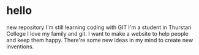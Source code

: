 # hello
new repository
I'm still learning coding with GIT
I'm a student in Thurstan College
I love my family and git.
I want to make a website to help people and keep them happy.
There're some new ideas in my mind to create new inventions.
